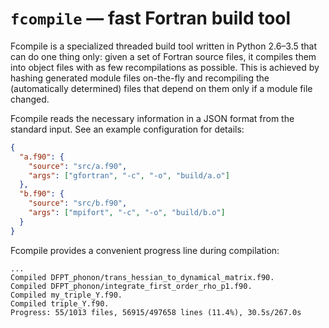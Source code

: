 # `fcompile` — fast Fortran build tool

Fcompile is a specialized threaded build tool written in Python 2.6–3.5 that can do one thing only: given a set of Fortran source files, it compiles them into object files with as few recompilations as possible. This is achieved by hashing generated module files on-the-fly and recompiling the (automatically determined) files that depend on them only if a module file changed.

Fcompile reads the necessary information in a JSON format from the standard input. See an example configuration for details:

```json
{
  "a.f90": {
  	"source": "src/a.f90",
  	"args": ["gfortran", "-c", "-o", "build/a.o"]
  },
  "b.f90": {
    "source": "src/b.f90",
    "args": ["mpifort", "-c", "-o", "build/b.o"]
  }
}
```

Fcompile provides a convenient progress line during compilation:

```
...
Compiled DFPT_phonon/trans_hessian_to_dynamical_matrix.f90.
Compiled DFPT_phonon/integrate_first_order_rho_p1.f90.
Compiled my_triple_Y.f90.
Compiled triple_Y.f90.
Progress: 55/1013 files, 56915/497658 lines (11.4%), 30.5s/267.0s
```
